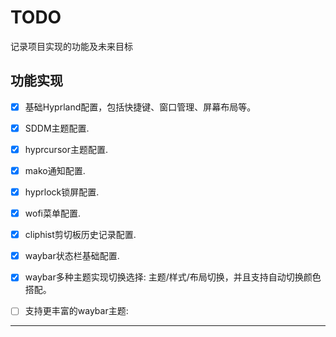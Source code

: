 # TODO
记录项目实现的功能及未来目标


## 功能实现

- [x] 基础Hyprland配置，包括快捷键、窗口管理、屏幕布局等。
- [x] SDDM主题配置.
- [x] hyprcursor主题配置.
- [x] mako通知配置.
- [x]  hyprlock锁屏配置.
- [x]  wofi菜单配置.
- [x]  cliphist剪切板历史记录配置.   
- [x]  waybar状态栏基础配置.
- [x] waybar多种主题实现切换选择: 主题/样式/布局切换，并且支持自动切换颜色搭配。
- [ ] 支持更丰富的waybar主题:


---

